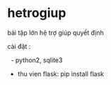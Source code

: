 # hetrogiup
bài tập lớn hệ trợ giúp quyết định

cài đặt : 

   - python2, sqlite3
   - thu vien flask: pip install flask
